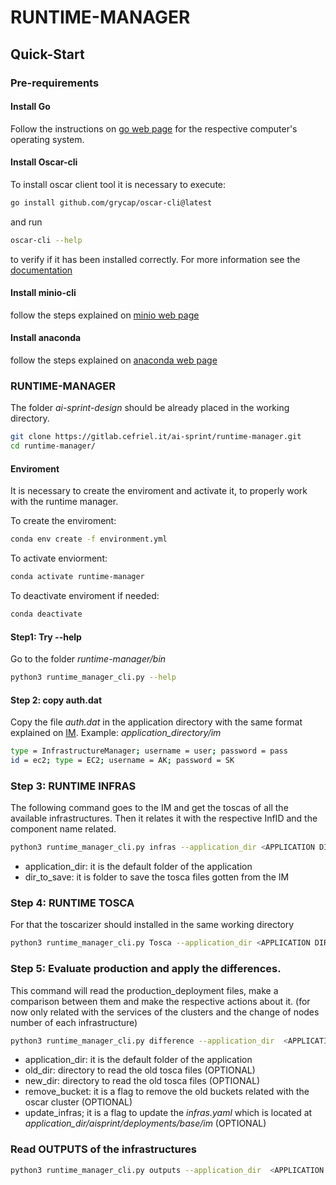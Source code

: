 # RUNTIME-MANAGER

## Quick-Start


### Pre-requirements

#### Install Go
Follow the instructions on [go web page](https://go.dev/doc/install) for the respective computer's operating system.

#### Install Oscar-cli
To install oscar client tool it is necessary to execute:
```sh
go install github.com/grycap/oscar-cli@latest
```
and run 
```sh
oscar-cli --help
```
to verify if it has been installed correctly. For more information see the [documentation](https://docs.oscar.grycap.net/oscar-cli/) 

#### Install minio-cli

follow the steps explained on [minio web page](https://min.io/docs/minio/linux/reference/minio-mc.html#) 

#### Install anaconda

follow the steps explained on [anaconda web page](https://docs.anaconda.com/anaconda/install/linux/) 


### RUNTIME-MANAGER

The folder *ai-sprint-design* should be already placed in the working directory.

```sh
git clone https://gitlab.cefriel.it/ai-sprint/runtime-manager.git
cd runtime-manager/
```

#### Enviroment
It is necessary to create the enviroment and activate it, to properly work with the runtime manager.

To create the enviroment:
```sh
conda env create -f environment.yml
```
To activate enviorment:
```sh
conda activate runtime-manager
```
To deactivate enviroment if needed:
```sh
conda deactivate
```

#### Step1: Try --help
Go to the folder *runtime-manager/bin*

```sh
python3 runtime_manager_cli.py --help
```
#### Step 2: copy auth.dat 
Copy the file *auth.dat* in the application directory with the same format explained on [IM](https://imdocs.readthedocs.io/en/latest/gstarted.html?highlight=auth#authentication-file). Example: *application_directory/im*

```sh
type = InfrastructureManager; username = user; password = pass
id = ec2; type = EC2; username = AK; password = SK
```
### Step 3: RUNTIME INFRAS

The following command goes to the IM and get the toscas of all the available infrastructures. Then it relates it with the respective InfID and the component name related.

```sh
python3 runtime_manager_cli.py infras --application_dir <APPLICATION DIR> --dir_to_save <DIR TO SAVE THE TOSCA FILES>
```
- application_dir: it is the default folder of the application
- dir_to_save: it is folder to save the tosca files gotten from the IM

### Step 4: RUNTIME TOSCA
For that the toscarizer should installed in the same working directory

```sh
python3 runtime_manager_cli.py Tosca --application_dir <APPLICATION DIR> --dir_to_save <DIR TO SAVE THE TOSCA FILES>
```


### Step 5: Evaluate production and apply the differences.

This command will read the production_deployment files, make a comparison between them and make the respective actions about it. (for now only related with the services of the clusters and the change of nodes number of each infrastructure)

```sh
python3 runtime_manager_cli.py difference --application_dir  <APPLICATION DIR>  --old_dir <OPTIONAL DIR TO READ THE OLD TOSCA FILES>  --new_dir <OPTIONAL DIR TO READ THE OLD TOSCA FILES> --remove_bucket --update_infras
```
- application_dir: it is the default folder of the application
- old_dir: directory to read the old tosca files (OPTIONAL)
- new_dir: directory to read the old tosca files (OPTIONAL)
- remove_bucket: it is a flag to remove the old buckets related with the oscar cluster (OPTIONAL)
- update_infras; it is a flag to update the *infras.yaml* which is located at *application_dir/aisprint/deployments/base/im* (OPTIONAL)


### Read OUTPUTS of the infrastructures

```sh
python3 runtime_manager_cli.py outputs --application_dir  <APPLICATION DIR> --dir_to_save <DIR TO SAVE THE OUTPUT FILES>
```